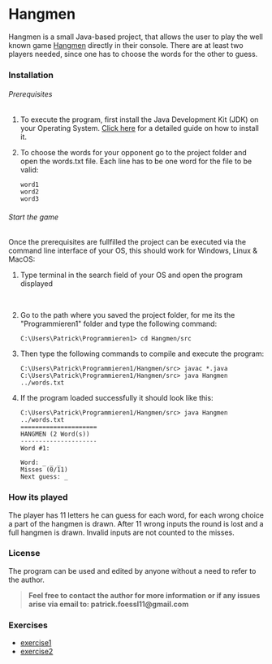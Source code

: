 # Hangmen

Hangmen is a small Java-based project, that allows the user to play the well known game [Hangmen][hm] directly in their console. There are at least two players needed, since one has to choose the words for the other to guess.

### Installation 

###### Prerequisites
1. To execute the program, first install the Java Development Kit (JDK) on your Operating System.
 [Click here][jdk] for a detailed guide on how to install it.

2. To choose the words for your opponent go to the project folder and open the words.txt file. Each line has to be one word for the file to be valid:
    ```shell
    word1
    word2
    word3
   ```
   
###### Start the game
Once the prerequisites are fullfilled the project can be executed via the command line interface of your OS, this should work for Windows, Linux & MacOS:

1. Type terminal in the search field of your OS and open the program displayed
</br>

2. Go to the path where you saved the project folder, for me its the "Programmieren1" folder and type the following command: 
    ```shell
    C:\Users\Patrick\Programmieren1> cd Hangmen/src
   ```
   
3. Then type the following commands to compile and execute the program:
    ```shell
    C:\Users\Patrick\Programmieren1/Hangmen/src> javac *.java
    C:\Users\Patrick\Programmieren1/Hangmen/src> java Hangmen ../words.txt
   ```
   
4. If the program loaded successfully it should look like this:
    ```shell
    C:\Users\Patrick\Programmieren1/Hangmen/src> java Hangmen ../words.txt
    =====================
    HANGMEN (2 Word(s))
    ---------------------
    Word #1:
    
    Word: _ _ _
    Misses (0/11)
    Next guess: _
    ```
    
### How its played
The player has 11 letters he can guess for each word, for each wrong choice a part of the hangmen is drawn. After 11 wrong inputs the round is lost and a full hangmen is drawn. Invalid inputs are not counted to the misses. 

### License
The program can be used and edited by anyone without a need to refer to the author.

> __Feel free to contact the author for more information or if any issues arise via email to: patrick.foessl11@gmail.com__

### Exercises
- [exercise1][ue1]
- [exercise2][ue2]




[hm]: <https://dictionary.cambridge.org/dictionary/english/hangman>
[jdk]: <https://www3.ntu.edu.sg/home/ehchua/programming/howto/jdk_howto.html>
[ue1]: exercise1.md
[ue2]: exercise2.md